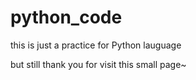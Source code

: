 # python_code
this is just a practice for Python lauguage

but still thank you for visit this small page~
